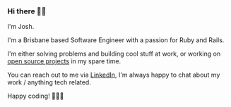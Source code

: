 ### Hi there 👋🏽

I'm Josh.

I'm a Brisbane based Software Engineer with a passion for Ruby and Rails.

I'm either solving problems and building cool stuff at work, or working on [open source projects](https://github.com/users/joshuay03/projects/1/views/1) in my spare time.

You can reach out to me via [LinkedIn](https://www.linkedin.com/in/joshuay03/), I'm always happy to chat about my work / anything tech related.

Happy coding! 👨🏽‍💻
